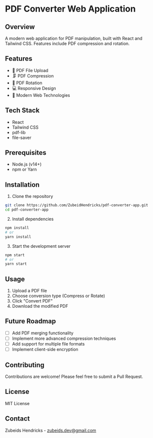 # PDF Converter Web Application

## Overview
A modern web application for PDF manipulation, built with React and Tailwind CSS. Features include PDF compression and rotation.

## Features
- 📄 PDF File Upload
- 🗜️ PDF Compression
- 🔄 PDF Rotation
- 💻 Responsive Design
- 🚀 Modern Web Technologies

## Tech Stack
- React
- Tailwind CSS
- pdf-lib
- file-saver

## Prerequisites
- Node.js (v14+)
- npm or Yarn

## Installation

1. Clone the repository
```bash
git clone https://github.com/ZubeidHendricks/pdf-converter-app.git
cd pdf-converter-app
```

2. Install dependencies
```bash
npm install
# or
yarn install
```

3. Start the development server
```bash
npm start
# or
yarn start
```

## Usage
1. Upload a PDF file
2. Choose conversion type (Compress or Rotate)
3. Click "Convert PDF"
4. Download the modified PDF

## Future Roadmap
- [ ] Add PDF merging functionality
- [ ] Implement more advanced compression techniques
- [ ] Add support for multiple file formats
- [ ] Implement client-side encryption

## Contributing
Contributions are welcome! Please feel free to submit a Pull Request.

## License
MIT License

## Contact
Zubeids Hendricks - zubeids.dev@gmail.com